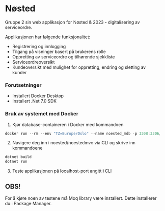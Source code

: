 # Nøsted
Gruppe 2 sin web applikasjon for Nøsted & 2023 - digitalisering av serviceordre.

Applikasjonen har følgende funksjonalitet:
* Registrering og innlogging
* Tilgang på visninger basert på brukerens rolle
* Oppretting av serviceordre og tilhørende sjekkliste
* Serviceordreoversikt
* Kundeoversikt med mulighet for oppretting, endring og sletting av kunder

### Forutsetninger
* Installert Docker Desktop
* Installert .Net 7.0 SDK

### Bruk av systemet med Docker
1. Kjør database-containeren i Docker med kommandoen
```c
docker run --rm --env "TZ=Europe/Oslo" --name noested_mdb -p 3308:3306/tcp -e MYSQL_ROOT_PASSWORD=1234 -d mariadb:10.5.11
```

2.	Navigere deg inn i noested/noestedmvc via CLI og skrive inn kommandoene
```c
dotnet build
dotnet run
```

3.	Teste applikasjonen på localhost-port angitt i CLI
  
## OBS!
For å kjøre noen av testene må Moq library være installert. Dette installerer du i Package Manager.
